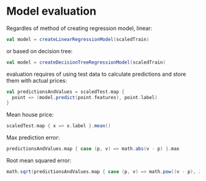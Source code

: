 # Model evaluation

Regardles of method of creating regression model, linear:
```scala
val model = createLinearRegressionModel(scaledTrain)
```
or based on decision tree:
```scala
val model = createDecisionTreeRegressionModel(scaledTrain)
```
evaluation requires of using test data to calculate predictions and store them with actual prices:
```scala
val predictionsAndValues = scaledTest.map {
  point => (model.predict(point.features), point.label)
}
```
Mean house price:
```scala
scaledTest.map { x => x.label }.mean()
```
Max prediction error:
```scala
predictionsAndValues.map { case (p, v) => math.abs(v - p) }.max
```
Root mean squared error:
```scala
math.sqrt(predictionsAndValues.map { case (p, v) => math.pow((v - p), 2) }.mean())
```
